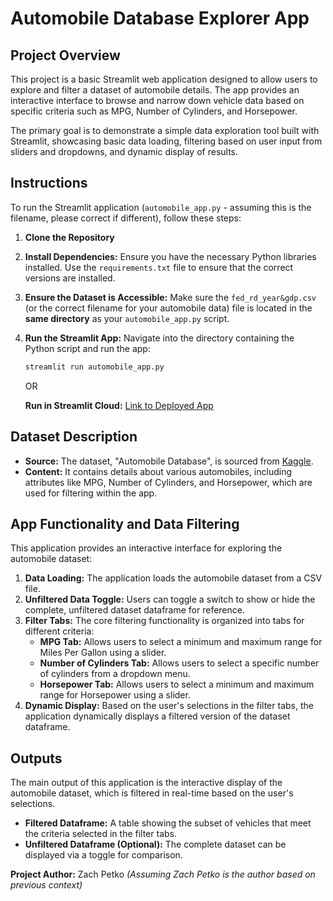 # Automobile Database Explorer App

## Project Overview

This project is a basic Streamlit web application designed to allow users to explore and filter a dataset of automobile details. The app provides an interactive interface to browse and narrow down vehicle data based on specific criteria such as MPG, Number of Cylinders, and Horsepower.

The primary goal is to demonstrate a simple data exploration tool built with Streamlit, showcasing basic data loading, filtering based on user input from sliders and dropdowns, and dynamic display of results.

## Instructions

To run the Streamlit application (`automobile_app.py` - assuming this is the filename, please correct if different), follow these steps:

1.  **Clone the Repository**

2.  **Install Dependencies:** Ensure you have the necessary Python libraries installed. Use the `requirements.txt` file to ensure that the correct versions are installed.

3.  **Ensure the Dataset is Accessible:** Make sure the `fed_rd_year&gdp.csv` (or the correct filename for your automobile data) file is located in the **same directory** as your `automobile_app.py` script.

4.  **Run the Streamlit App:** Navigate into the directory containing the Python script and run the app:
    ```bash
    streamlit run automobile_app.py
    ```

    OR

    **Run in Streamlit Cloud:** [Link to Deployed App](https://petko-data-science-portfolio-74dezpd6ygwclv3ny2ifsk.streamlit.app/)

## Dataset Description

* **Source:** The dataset, "Automobile Database", is sourced from [Kaggle](https://www.kaggle.com/datasets/akshaydattatraykhare/car-details-dataset).
* **Content:** It contains details about various automobiles, including attributes like MPG, Number of Cylinders, and Horsepower, which are used for filtering within the app.

## App Functionality and Data Filtering

This application provides an interactive interface for exploring the automobile dataset:

1.  **Data Loading:** The application loads the automobile dataset from a CSV file.
2.  **Unfiltered Data Toggle:** Users can toggle a switch to show or hide the complete, unfiltered dataset dataframe for reference.
3.  **Filter Tabs:** The core filtering functionality is organized into tabs for different criteria:
    * **MPG Tab:** Allows users to select a minimum and maximum range for Miles Per Gallon using a slider.
    * **Number of Cylinders Tab:** Allows users to select a specific number of cylinders from a dropdown menu.
    * **Horsepower Tab:** Allows users to select a minimum and maximum range for Horsepower using a slider.
4.  **Dynamic Display:** Based on the user's selections in the filter tabs, the application dynamically displays a filtered version of the dataset dataframe.

## Outputs

The main output of this application is the interactive display of the automobile dataset, which is filtered in real-time based on the user's selections.

* **Filtered Dataframe:** A table showing the subset of vehicles that meet the criteria selected in the filter tabs.
* **Unfiltered Dataframe (Optional):** The complete dataset can be displayed via a toggle for comparison.



**Project Author:** Zach Petko *(Assuming Zach Petko is the author based on previous context)*
